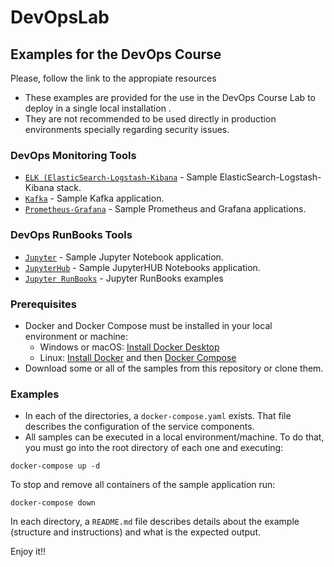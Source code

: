 # DevOpsLab
## Examples for the DevOps Course

Please, follow the link to the appropiate resources

- These examples are provided for the use in the DevOps Course Lab to deploy in a single local installation . 
- They are not recommended to be used directly in production environments specially regarding security issues.

### DevOps Monitoring Tools
- [`ELK (ElasticSearch-Logstash-Kibana`](https://github.com/JuanLuisGozaloFdez/DevOpsLab/tree/main/elk) - Sample ElasticSearch-Logstash-Kibana stack.
- [`Kafka`](https://github.com/JuanLuisGozaloFdez/DevOpsLab/tree/main/kafka) - Sample Kafka application.
- [`Prometheus-Grafana`](https://github.com/JuanLuisGozaloFdez/DevOpsLab/tree/main/prometheus-grafana) - Sample Prometheus and Grafana applications.

### DevOps RunBooks Tools
- [`Jupyter`](https://github.com/JuanLuisGozaloFdez/DevOpsLab/tree/main/jupyter) - Sample Jupyter Notebook application.
- [`JupyterHub`](https://github.com/JuanLuisGozaloFdez/DevOpsLab/tree/main/jupyterhub) - Sample JupyterHUB Notebooks application.
- [`Jupyter RunBooks`](https://github.com/JuanLuisGozaloFdez/DevOpsLab/tree/main/jupyter-runbooks) - Jupyter RunBooks examples


### Prerequisites

- Docker and Docker Compose must be installed in your local environment or machine:
  - Windows or macOS:
    [Install Docker Desktop](https://www.docker.com/get-started)
  - Linux: [Install Docker](https://www.docker.com/get-started) and then
    [Docker Compose](https://github.com/docker/compose)
- Download some or all of the samples from this repository or clone them.

### Examples

- In each of the directories, a `docker-compose.yaml` exists. That file describes the configuration of the service components. 
- All samples can be executed in a local environment/machine. To do that, you must go into the root directory of each one and executing:

```console
docker-compose up -d
```
To stop and remove all containers of the sample application run:

```console
docker-compose down
```

In each directory, a `README.md` file describes details about the example (structure and instructions) and
what is the expected output.

Enjoy it!!
